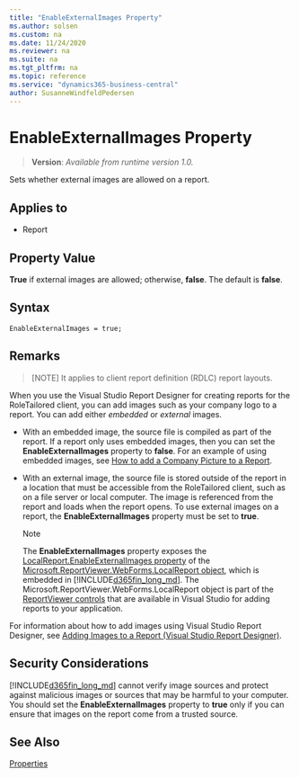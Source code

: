 ```yaml
---
title: "EnableExternalImages Property"
ms.author: solsen
ms.custom: na
ms.date: 11/24/2020
ms.reviewer: na
ms.suite: na
ms.tgt_pltfrm: na
ms.topic: reference
ms.service: "dynamics365-business-central"
author: SusanneWindfeldPedersen
---
```

[//]: # (START>DO_NOT_EDIT)
[//]: # (IMPORTANT:Do not edit any of the content between here and the END>DO_NOT_EDIT.)
[//]: # (Any modifications should be made in the .xml files in the ModernDev repo.)
# EnableExternalImages Property
> **Version**: _Available from runtime version 1.0._

Sets whether external images are allowed on a report.

## Applies to
-   Report


[//]: # (IMPORTANT: END>DO_NOT_EDIT)

## Property Value  

**True** if external images are allowed; otherwise, **false**. The default is **false**.  

## Syntax

```AL
EnableExternalImages = true;
```
 
## Remarks  

> [NOTE]
> It applies to client report definition \(RDLC\) report layouts.  

When you use the Visual Studio Report Designer for creating reports for the RoleTailored client, you can add images such as your company logo to a report. You can add either *embedded* or *external* images.  
  
- With an embedded image, the source file is compiled as part of the report. If a report only uses embedded images, then you can set the **EnableExternalImages** property to **false**. For an example of using embedded images, see [How to add a Company Picture to a Report](/archive/blogs/nav-reporting/).  
  
- With an external image, the source file is stored outside of the report in a location that must be accessible from the RoleTailored client, such as on a file server or local computer. The image is referenced from the report and loads when the report opens. To use external images on a report, the **EnableExternalImages** property must be set to **true**.  
  > [!NOTE]  
  >  The **EnableExternalImages** property exposes the [LocalReport.EnableExternalImages property](/dotnet/api/microsoft.reporting.webforms.localreport.enableexternalimages) of the [Microsoft.ReportViewer.WebForms.LocalReport object](/dotnet/api/microsoft.reporting.webforms.localreport), which is embedded in [!INCLUDE[d365fin_long_md](../includes/d365fin_long_md.md)]. The Microsoft.ReportViewer.WebForms.LocalReport object is part of the [ReportViewer controls](/previous-versions/ms251671(v=vs.140)) that are available in Visual Studio for adding reports to your application.  
  

For information about how to add images using Visual Studio Report Designer, see [Adding Images to a Report (Visual Studio Report Designer)](/previous-versions/ms251715(v=vs.100)).  
  
## Security Considerations  

[!INCLUDE[d365fin_long_md](../includes/d365fin_long_md.md)] cannot verify image sources and protect against malicious images or sources that may be harmful to your computer. You should set the **EnableExternalImages** property to **true** only if you can ensure that images on the report come from a trusted source.  
  
## See Also  

[Properties](devenv-properties.md)